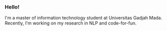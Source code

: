 ### Hello!

I'm a master of information technology student at Universitas Gadjah Mada. Recently, I'm working on my research in NLP and code-for-fun.
